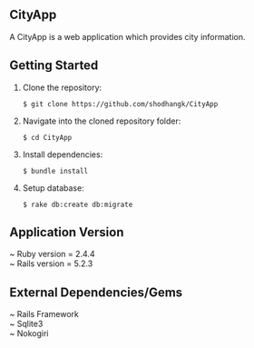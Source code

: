 ## CityApp

A CityApp is a web application which provides city information.<br>


## Getting Started

1. Clone the repository:

   ```
   $ git clone https://github.com/shodhangk/CityApp
   ```

2. Navigate into the cloned repository folder:

   ```
   $ cd CityApp
   ```

3. Install dependencies:

   ```
   $ bundle install
   ```
4. Setup database:
    ```
    $ rake db:create db:migrate
    ```

## Application Version

~ Ruby version = 2.4.4<br>
~ Rails version = 5.2.3

## External Dependencies/Gems

~ Rails Framework<br>
~ Sqlite3<br>
~ Nokogiri<br>

